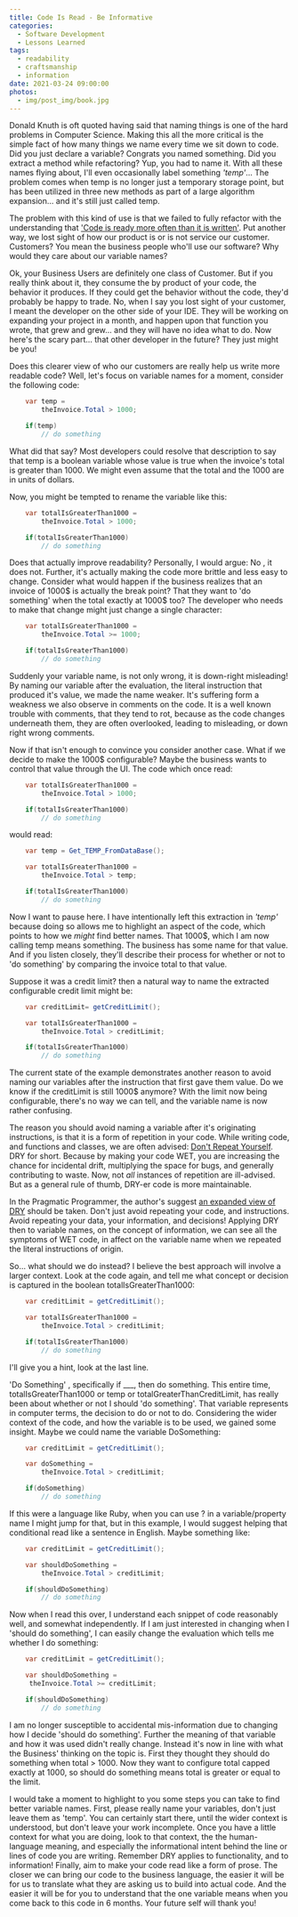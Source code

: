 ```yaml
---
title: Code Is Read - Be Informative
categories:
  - Software Development
  - Lessons Learned
tags:
  - readability
  - craftsmanship
  - information
date: 2021-03-24 09:00:00
photos:
  - img/post_img/book.jpg
---
```


Donald Knuth is oft quoted having said that naming things is one of the hard problems in Computer Science. Making this all the more critical is the simple fact of how many things we name every time we sit down to code. Did you just declare a variable? Congrats you named something. Did you extract a method while refactoring? Yup, you had to name it. With all these names flying about, I'll even occasionally label something _'temp'_... The problem comes when temp is no longer just a temporary storage point, but has been utilized in three new methods as part of a large algorithm expansion... and it's still just called temp.

The problem with this kind of use is that we failed to fully refactor with the understanding that ['Code is ready more often than it is written'](/2020/06/09/repost-code-read-more-than-written/). Put another way, we lost sight of how our product is or is not service our customer. Customers? You mean the business people who'll use our software? Why would they care about our variable names?

Ok, your Business Users are definitely one class of Customer. But if you really think about it, they consume the by product of your code, the behavior it produces. If they could get the behavior without the code, they'd probably be happy to trade. No, when I say you lost sight of your customer, I meant the developer on the other side of your IDE. They will be working on expanding your project in a month, and happen upon that function you wrote, that grew and grew... and they will have no idea what to do. Now here's the scary part... that other developer in the future? They just might be you!

Does this clearer view of who our customers are really help us write more readable code? Well, let's focus on variable names for a moment, consider the following code:

```csharp
    var temp =
        theInvoice.Total > 1000;

    if(temp)
        // do something
```

What did that say? Most developers could resolve that description to say that temp is a boolean variable whose value is true when the invoice's total is greater than 1000. We might even assume that the total and the 1000 are in units of dollars.

Now, you might be tempted to rename the variable like this:

```csharp
    var totalIsGreaterThan1000 =
        theInvoice.Total > 1000;

    if(totalIsGreaterThan1000)
        // do something
```

Does that actually improve readability? Personally, I would argue: No , it does not. Further, it's actually making the code more brittle and less easy to change. Consider what would happen if the business realizes that an invoice of 1000$ is actually the break point? That they want to 'do something' when the total exactly at 1000$ too? The developer who needs to make that change might just change a single character:

```csharp
    var totalIsGreaterThan1000 =
        theInvoice.Total >= 1000;

    if(totalIsGreaterThan1000)
        // do something
```

Suddenly your variable name, is not only wrong, it is down-right misleading! By naming our variable after the evaluation, the literal instruction that produced it's value, we made the name weaker. It's suffering form a weakness we also observe in comments on the code. It is a well known trouble with comments, that they tend to rot, because as the code changes underneath them, they are often overlooked, leading to misleading, or down right wrong comments.

Now if that isn't enough to convince you consider another case. What if we decide to make the 1000$ configurable? Maybe the business wants to control that value through the UI. The code which once read:

```csharp
    var totalIsGreaterThan1000 =
        theInvoice.Total > 1000;

    if(totalIsGreaterThan1000)
        // do something
```

would read:

```csharp
    var temp = Get_TEMP_FromDataBase();

    var totalIsGreaterThan1000 =
        theInvoice.Total > temp;

    if(totalIsGreaterThan1000)
        // do something
```

Now I want to pause here. I have intentionally left this extraction in _'temp'_ because doing so allows me to highlight an aspect of the code, which points to how we _might_ find better names. That 1000$, which I am now calling temp means something. The business has some name for that value. And if you listen closely, they'll describe their process for whether or not to 'do something' by comparing the invoice total to that value.

Suppose it was a credit limit? then a natural way to name the extracted configurable credit limit might be:

```csharp
    var creditLimit= getCreditLimit();

    var totalIsGreaterThan1000 =
        theInvoice.Total > creditLimit;

    if(totalIsGreaterThan1000)
        // do something
```

The current state of the example demonstrates another reason to avoid naming our variables after the instruction that first gave them value. Do we know if the creditLimit is still 1000$ anymore? With the limit now being configurable, there's no way we can tell, and the variable name is now rather confusing.

The reason you should avoid naming a variable after it's originating instructions, is that it is a form of repetition in your code. While writing code, and functions and classes, we are often advised: [Don't Repeat Yourself](https://en.wikipedia.org/wiki/Don%27t_repeat_yourself). DRY for short. Because by making your code WET, you are increasing the chance for incidental drift, multiplying the space for bugs, and generally contributing to waste. Now, not _all_ instances of repetition are ill-advised. But as a general rule of thumb, DRY-er code is more maintainable.

In the Pragmatic Programmer, the author's suggest [an expanded view of DRY](http://media.pragprog.com/titles/tpp20/dry.pdf) should be taken. Don't just avoid repeating your code, and instructions. Avoid repeating your data, your information, and decisions! Applying DRY then to variable names, on the concept of information, we can see all the symptoms of WET code, in affect on the variable name when we repeated the literal instructions of origin.

So... what should we do instead? I believe the best approach will involve a larger context. Look at the code again, and tell me what concept or decision is captured in the boolean totalIsGreaterThan1000:

```csharp
    var creditLimit = getCreditLimit();

    var totalIsGreaterThan1000 =
        theInvoice.Total > creditLimit;

    if(totalIsGreaterThan1000)
        // do something
```

I'll give you a hint, look at the last line.

'Do Something' , specifically if \_\_\_, then do something. This entire time, totalIsGreaterThan1000 or temp or totalGreaterThanCreditLimit, has really been about whether or not I should 'do something'. That variable represents in computer terms, the decision to do or not to do. Considering the wider context of the code, and how the variable is to be used, we gained some insight. Maybe we could name the variable DoSomething:

```csharp
    var creditLimit = getCreditLimit();

    var doSomething =
        theInvoice.Total > creditLimit;

    if(doSomething)
        // do something
```

If this were a language like Ruby, when you can use ? in a variable/property name I might jump for that, but in this example, I would suggest helping that conditional read like a sentence in English. Maybe something like:

```csharp
    var creditLimit = getCreditLimit();

    var shouldDoSomething =
        theInvoice.Total > creditLimit;

    if(shouldDoSomething)
        // do something
```

Now when I read this over, I understand each snippet of code reasonably well, and somewhat independently. If I am just interested in changing when I 'should do something', I can easily change the evaluation which tells me whether I do something:

```csharp
    var creditLimit = getCreditLimit();

    var shouldDoSomething =
     theInvoice.Total >= creditLimit;

    if(shouldDoSomething)
        // do something
```

I am no longer susceptible to accidental mis-information due to changing how I decide 'should do something'.
Further the meaning of that variable and how it was used didn't really change. Instead it's now in line with what the Business' thinking on the topic is. First they thought they should do something when total > 1000. Now they want to configure total capped exactly at 1000, so should do something means total is greater or equal to the limit.

I would take a moment to highlight to you some steps you can take to find better variable names. First, please really name your variables, don't just leave them as 'temp'. You can certainly start there, until the wider context is understood, but don't leave your work incomplete. Once you have a little context for what you are doing, look to that context, the the human-language meaning, and especially the informational intent behind the line or lines of code you are writing. Remember DRY applies to functionality, and to information! Finally, aim to make your code read like a form of prose. The closer we can bring our code to the business language, the easier it will be for us to translate what they are asking us to build into actual code. And the easier it will be for you to understand that the one variable means when you come back to this code in 6 months. Your future self will thank you!

